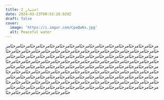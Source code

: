 ```yaml
---
title: اختبار 2
date: 2024-03-23T00:53:28.029Z
draft: false
cover:
  image: 'https://i.imgur.com/CpaQwKx.jpg'
  alt: Peaceful water
---
```


مرحبًامرحبًامرحبًامرحبًامرحبًامرحبًامرحبًامرحبًامرحبًامرحبًامرحبًامرحبًامرحبًامرحبًامرحبًامرحبًامرحبًامرحبًامرحبًامرحبًامرحبًامرحبًامرحبًامرحبًامرحبًامرحبًامرحبًامرحبًامرحبًامرحبًامرحبًامرحبًامرحبًامرحبًامرحبًامرحبًامرحبًامرحبًامرحبًامرحبًامرحبًامرحبًامرحبًامرحبًامرحبًامرحبًامرحبًامرحبًامرحبًامرحبًامرحبًامرحبًامرحبًامرحبًامرحبًامرحبًامرحبًامرحبًامرحبًامرحبًامرحبًامرحبًامرحبًامرحبًامرحبًامرحبًامرحبًامرحبًامرحبًامرحبًامرحبًامرحبًامرحبًامرحبًامرحبًامرحبًامرحبًامرحبًامرحبًامرحبًامرحبًامرحبًامرحبًامرحبًامرحبًامرحبًامرحبًامرحبًامرحبًامرحبًامرحبًامرحبًامرحبًامرحبًامرحبًامرحبًامرحبًامرحبًامرحبًامرحبًامرحبًامرحبًامرحبًامرحبًامرحبًامرحبًامرحبًامرحبًامرحبًامرحبًامرحبًامرحبًامرحبًامرحبًامرحبًامرحبًامرحبًامرحبًامرحبًامرحبًامرحبًامرحبًامرحبًامرحبًامرحبًامرحبًامرحبًامرحبًامرحبًامرحبًامرحبًامرحبًامرحبًامرحبًامرحبًامرحبًامرحبًامرحبًامرحبًامرحبًامرحبًامرحبًامرحبًامرحبًامرحبًامرحبًا
